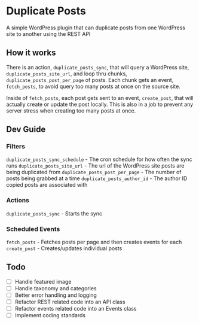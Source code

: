 # Duplicate Posts

A simple WordPress plugin that can duplicate posts from one WordPress site to another using the REST API

## How it works

There is an action, `duplicate_posts_sync`, that will query a WordPress site, `duplicate_posts_site_url`, and loop thru chunks, `duplicate_posts_post_per_page` of posts. Each chunk gets an event, `fetch_posts`, to avoid query too many posts at once on the source site.

Inside of `fetch_posts`, each post gets sent to an event, `create_post`, that will actually create or update the post locally. This is also in a job to prevent any server stress when creating too many posts at once.

## Dev Guide

### Filters

`duplicate_posts_sync_schedule` - The cron schedule for how often the sync runs
`duplicate_posts_site_url` - The url of the WordPress site posts are being duplicated from
`duplicate_posts_post_per_page` - The number of posts being grabbed at a time
`duplicate_posts_author_id` - The author ID copied posts are associated with

### Actions

`duplicate_posts_sync` - Starts the sync

### Scheduled Events

`fetch_posts` - Fetches posts per page and then creates events for each
`create_post` - Creates/updates individual posts

## Todo

- [ ] Handle featured image
- [ ] Handle taxonomy and categories
- [ ] Better error handling and logging
- [ ] Refactor REST related code into an API class
- [ ] Refactor events related code into an Events class
- [ ] Implement coding standards
